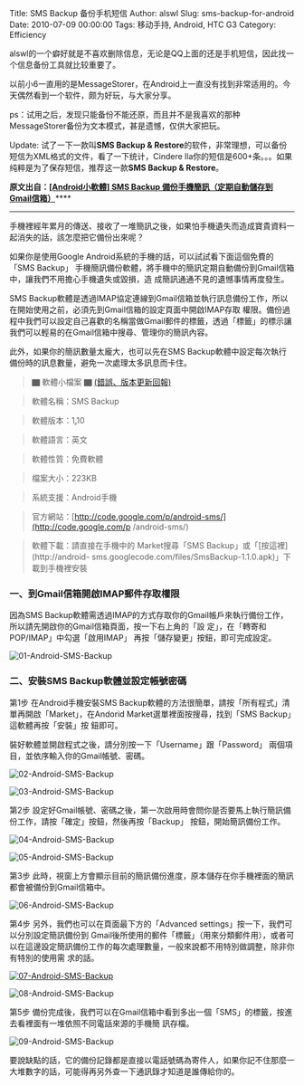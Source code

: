 Title: SMS Backup 备份手机短信
Author: alswl
Slug: sms-backup-for-android
Date: 2010-07-09 00:00:00
Tags: 移动手持, Android, HTC G3
Category: Efficiency

alswl的一个癖好就是不喜欢删除信息，无论是QQ上面的还是手机短信，因此找一个信息备份工具就比较重要了。

以前小6一直用的是MessageStorer，在Android上一直没有找到非常适用的。今天偶然看到一个软件，颇为好玩，与大家分享。

ps：试用之后，发现只能备份不能还原，而且并不是我喜欢的那种MessageStorer备份为文本模式，甚是遗憾，仅供大家把玩。

Update: 试了一下一款叫**SMS Backup & Restore**的软件，非常理想，可以备份短信为XML格式的文件，看了一下统计，Cindere
lla你的短信是600+条。。。如果纯粹是为了保存短信，推荐这一款**SMS Backup & Restore**。

****原文出自：[[Android小軟體] SMS Backup 備份手機簡訊（定期自動儲存到Gmail信箱）](http://briian.com/?p=6636)********

* * *

手機裡經年累月的傳送、接收了一堆簡訊之後，如果怕手機遺失而造成寶貴資料一起消失的話，該怎麼把它備份出來呢？

如果你是使用Google Android系統的手機的話，可以試試看下面這個免費的「SMS Backup」
手機簡訊備份軟體，將手機中的簡訊定期自動備份到Gmail信箱中，讓我們不用擔心手機遺失或毀損，造 成簡訊通通不見的遺憾事情再度發生。

SMS Backup軟體是透過IMAP協定連線到Gmail信箱並執行訊息備份工作，所以在開始使用之前，必須先到Gmail信箱的設定頁面中開啟IMAP存取
權限。備份過程中我們可以設定自己喜歡的名稱當做Gmail郵件的標籤，透過「標籤」的標示讓我們可以輕易的在Gmail信箱中搜尋、管理你的簡訊內容。

此外，如果你的簡訊數量太龐大，也可以先在SMS Backup軟體中設定每次執行備份時的訊息數量，避免一次處理太多訊息而卡住。

> ▇ 軟體小檔案
▇
[(錯誤、版本更新回報)](http://briian.com/?page_id=6177#report)

> 軟體名稱：SMS Backup

> 軟體版本：1[.](http://briian.com/?p=6636)10

> 軟體語言：英文

> 軟體性質：免費軟體

> 檔案大小：223KB

> 系統支援：Android手機

> 官方網站：[http://code.google.com/p/android-sms/](http://code.google.com/p
/android-sms/)

> 軟體下載：請直接在手機中的 Market搜尋「SMS Backup」或「[按這裡](http://android-
sms.googlecode.com/files/SmsBackup-1.1.0.apk)」下載到手機裡安裝

### 一、到Gmail信箱開啟IMAP郵件存取權限

因為SMS Backup軟體需透過IMAP的方式存取你的Gmail帳戶來執行備份工作，所以請先開啟你的Gmail信箱頁面，按一下右上角的「設
定」，在「轉寄和 POP/IMAP」中勾選「啟用IMAP」 再按「儲存變更」按鈕，即可完成設定。

![01-Android-SMS-Backup](http://orzhd.com/briian/2009/AndroidSMSBackupGmail_12DB8/01AndroidSMSBackup.png)

### 二、安裝SMS Backup軟體並設定帳號密碼

第1步 在Android手機安裝SMS
Backup軟體的方法很簡單，請按「所有程式」清單再開啟「Market」，在Andorid Market選單裡面按搜尋，找到「SMS
Backup」這軟體再按「安裝」按 鈕即可。

裝好軟體並開啟程式之後，請分別按一下「Username」跟「Password」 兩個項目，並依序輸入你的Gmail帳號、密碼。

![02-Android-SMS-Backup](https://ohsolnxaa.qnssl.com/upload_dropbox/201612/404.png)

![03-Android-SMS-Backup](https://ohsolnxaa.qnssl.com/upload_dropbox/201612/404.png)

第2步
設定好Gmail帳號、密碼之後，第一次啟用時會問你是否要馬上執行簡訊備份工作，請按「確定」按鈕，然後再按「Backup」
按鈕，開始簡訊備份工作。

![04-Android-SMS-Backup](https://ohsolnxaa.qnssl.com/upload_dropbox/201612/404.png)

![05-Android-SMS-Backup](https://ohsolnxaa.qnssl.com/upload_dropbox/201612/404.png)

第3步
此時，視窗上方會顯示目前的簡訊備份進度，原本儲存在你手機裡面的簡訊都會被備份到Gmail信箱中。

![06-Android-SMS-Backup](https://ohsolnxaa.qnssl.com/upload_dropbox/201612/404.png)

第4步 另外，我們也可以在頁面最下方的「Advanced settings」按一下，我們可以分別設定簡訊備份到
Gmail後所使用的郵件「標籤」（用來分類郵件用），或者可以在這邊設定簡訊備份工作的每次處理數量，一般來說都不用特別做調整，除非你有特別的使用需
求的話。

[![07-Android-SMS-Backup](https://ohsolnxaa.qnssl.com/upload_dropbox/201612/404.png)](http://briian.com/?p=6636)

![08-Android-SMS-Backup](https://ohsolnxaa.qnssl.com/upload_dropbox/201612/404.png)

第5步
備份完成後，我們可以在Gmail信箱中看到多出一個「SMS」的標籤，按進去看裡面有一堆依照不同電話來源的手機簡 訊存檔。

![09-Android-SMS-Backup](https://ohsolnxaa.qnssl.com/upload_dropbox/201612/404.png)

要說缺點的話，它的備份記錄都是直接以電話號碼為寄件人，如果你記不住那麼一大堆數字的話，可能得再另外查一下通訊錄才知道是誰傳給你的。

